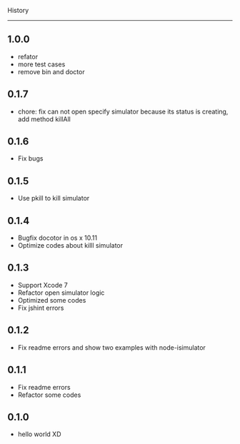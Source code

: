  History

---

## 1.0.0

- refator
- more test cases
- remove bin and doctor

## 0.1.7

- chore: fix can not open specify simulator because its status is creating, add method killAll

## 0.1.6

- Fix bugs

## 0.1.5

- Use pkill to kill simulator

## 0.1.4

- Bugfix docotor in os x 10.11
- Optimize codes about killl simulator

## 0.1.3

- Support Xcode 7
- Refactor open simulator logic
- Optimized some codes 
- Fix jshint errors

## 0.1.2

- Fix readme errors and show two examples with node-isimulator


## 0.1.1

- Fix readme errors
- Refactor some codes

## 0.1.0

- hello world XD
